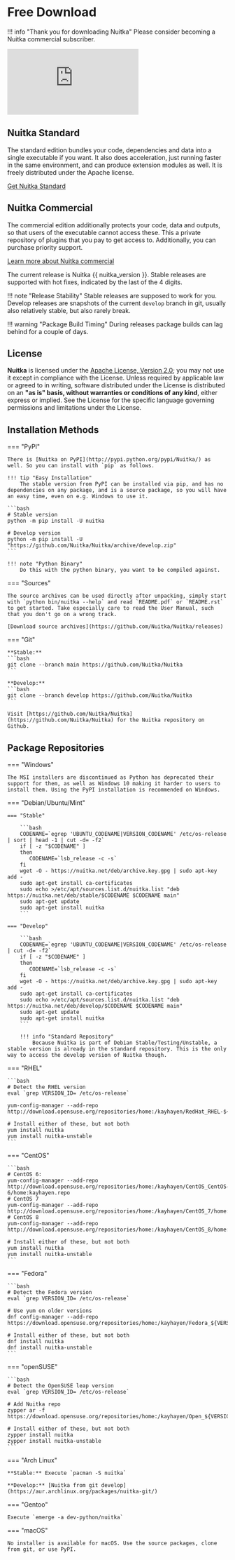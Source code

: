 # Free Download

!!! info "Thank you for downloading Nuitka"
    Please consider becoming a Nuitka commercial subscriber.

<div class="responsive-google-slides">
    <iframe src="https://docs.google.com/presentation/d/e/2PACX-1vSQ8gKXjTPukmeULWnjqSWWOKzopxEQ-LqfPYbvHE4wEPuYTnj3JmYFc8fm-EriAYgXzEbI-kWwaaQN/embed?rm=minimal&start=true&loop=true&delayms=3000" frameborder="0" allowfullscreen="true" mozallowfullscreen="true" webkitallowfullscreen="true"></iframe>
</div>

## Nuitka Standard

The standard edition bundles your code, dependencies and data into a single executable if you want. It also does acceleration, just running faster in the same environment, and can produce extension modules as well. It is freely distributed under the Apache license.

[Get Nuitka Standard](/download/)

## Nuitka Commercial

The commercial edition additionally protects your code, data and outputs, so that users of the executable cannot access these. This a private repository of plugins that you pay to get access to. Additionally, you can purchase priority support.

[Learn more about Nuitka commercial](/commercial/)

The current release is Nuitka {{ nuitka_version }}. Stable releases are supported with hot fixes, indicated by the last of the 4 digits.

!!! note "Release Stability"
    Stable releases are supposed to work for you. Develop releases are snapshots of the current `develop` branch in git, usually also relatively stable, but also rarely break.

!!! warning "Package Build Timing"
    During releases package builds can lag behind for a couple of days.

## License

**Nuitka** is licensed under the [Apache License, Version 2.0](http://www.apache.org/licenses/LICENSE-2.0); you may not use it except in compliance with the License. Unless required by applicable law or agreed to in writing, software distributed under the License is distributed on an **"as is" basis, without warranties or conditions of any kind**, either express or implied. See the License for the specific language governing permissions and limitations under the License.

## Installation Methods

=== "PyPI"

    There is [Nuitka on PyPI](http://pypi.python.org/pypi/Nuitka/) as well. So you can install with `pip` as follows.

    !!! tip "Easy Installation"
        The stable version from PyPI can be installed via pip, and has no dependencies on any package, and is a source package, so you will have an easy time, even on e.g. Windows to use it.

    ```bash
    # Stable version
    python -m pip install -U nuitka

    # Develop version
    python -m pip install -U "https://github.com/Nuitka/Nuitka/archive/develop.zip"
    ```

    !!! note "Python Binary"
        Do this with the python binary, you want to be compiled against.

=== "Sources"

    The source archives can be used directly after unpacking, simply start with `python bin/nuitka --help` and read `README.pdf` or `README.rst` to get started. Take especially care to read the User Manual, such that you don't go on a wrong track.

    [Download source archives](https://github.com/Nuitka/Nuitka/releases)

=== "Git"

    **Stable:**
    ```bash
    git clone --branch main https://github.com/Nuitka/Nuitka
    ```

    **Develop:**
    ```bash
    git clone --branch develop https://github.com/Nuitka/Nuitka
    ```

    Visit [https://github.com/Nuitka/Nuitka](https://github.com/Nuitka/Nuitka) for the Nuitka repository on Github.

## Package Repositories

=== "Windows"

    The MSI installers are discontinued as Python has deprecated their support for them, as well as Windows 10 making it harder to users to install them. Using the PyPI installation is recommended on Windows.

=== "Debian/Ubuntu/Mint"

    === "Stable"

        ```bash
        CODENAME=`egrep 'UBUNTU_CODENAME|VERSION_CODENAME' /etc/os-release | sort | head -1 | cut -d= -f2`
        if [ -z "$CODENAME" ]
        then
           CODENAME=`lsb_release -c -s`
        fi
        wget -O - https://nuitka.net/deb/archive.key.gpg | sudo apt-key add -
        sudo apt-get install ca-certificates
        sudo echo >/etc/apt/sources.list.d/nuitka.list "deb https://nuitka.net/deb/stable/$CODENAME $CODENAME main"
        sudo apt-get update
        sudo apt-get install nuitka
        ```

    === "Develop"

        ```bash
        CODENAME=`egrep 'UBUNTU_CODENAME|VERSION_CODENAME' /etc/os-release | cut -d= -f2`
        if [ -z "$CODENAME" ]
        then
           CODENAME=`lsb_release -c -s`
        fi
        wget -O - https://nuitka.net/deb/archive.key.gpg | sudo apt-key add -
        sudo apt-get install ca-certificates
        sudo echo >/etc/apt/sources.list.d/nuitka.list "deb https://nuitka.net/deb/develop/$CODENAME $CODENAME main"
        sudo apt-get update
        sudo apt-get install nuitka
        ```

        !!! info "Standard Repository"
            Because Nuitka is part of Debian Stable/Testing/Unstable, a stable version is already in the standard repository. This is the only way to access the develop version of Nuitka though.

=== "RHEL"

    ```bash
    # Detect the RHEL version
    eval `grep VERSION_ID= /etc/os-release`

    yum-config-manager --add-repo http://download.opensuse.org/repositories/home:/kayhayen/RedHat_RHEL-${VERSION_ID}/home:kayhayen.repo

    # Install either of these, but not both
    yum install nuitka
    yum install nuitka-unstable
    ```

=== "CentOS"

    ```bash
    # CentOS 6:
    yum-config-manager --add-repo http://download.opensuse.org/repositories/home:/kayhayen/CentOS_CentOS-6/home:kayhayen.repo
    # CentOS 7
    yum-config-manager --add-repo http://download.opensuse.org/repositories/home:/kayhayen/CentOS_7/home:kayhayen.repo
    # CentOS 8
    yum-config-manager --add-repo http://download.opensuse.org/repositories/home:/kayhayen/CentOS_8/home:kayhayen.repo

    # Install either of these, but not both
    yum install nuitka
    yum install nuitka-unstable
    ```

=== "Fedora"

    ```bash
    # Detect the Fedora version
    eval `grep VERSION_ID= /etc/os-release`

    # Use yum on older versions
    dnf config-manager --add-repo https://download.opensuse.org/repositories/home:/kayhayen/Fedora_${VERSION_ID}/home:kayhayen.repo

    # Install either of these, but not both
    dnf install nuitka
    dnf install nuitka-unstable
    ```

=== "openSUSE"

    ```bash
    # Detect the OpenSUSE leap version
    eval `grep VERSION_ID= /etc/os-release`

    # Add Nuitka repo
    zypper ar -f https://download.opensuse.org/repositories/home:/kayhayen/Open_${VERSION_ID}/home:kayhayen.repo

    # Install either of these, but not both
    zypper install nuitka
    zypper install nuitka-unstable
    ```

=== "Arch Linux"

    **Stable:** Execute `pacman -S nuitka`

    **Develop:** [Nuitka from git develop](https://aur.archlinux.org/packages/nuitka-git/)

=== "Gentoo"

    Execute `emerge -a dev-python/nuitka`

=== "macOS"

    No installer is available for macOS. Use the source packages, clone from git, or use PyPI.
